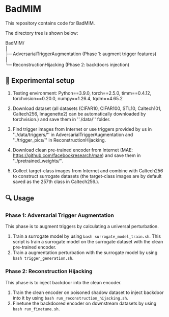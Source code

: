 # BadMIM

This repository contains code for BadMIM. 

The directory tree is shown below:

BadMIM/  
│  
├─ AdversarialTriggerAugmentation (Phase 1: augment trigger features)  
│  
└─ ReconstructionHijacking (Phase 2: backdoors injection)  

## 📝 Experimental setup

1. Testing environment: Python==3.9.0, torch==2.5.0, timm==0.4.12, torchvision==0.20.0, numpy==1.26.4, tqdm==4.65.2

2. Download dataset (all datasets (CIFAR10, CIFAR100, STL10, Caltech101, Caltech256, Imagenette2) can be automatically downloaded by torchvision.) and save them in ''./data/'' folder.

3. Find trigger images from Internet or use triggers provided by us in ''./data/triggers/'' in AdversarialTriggerAugmentation and ''./trigger_pics/'' in ReconstructionHijacking.

4. Download clean pre-trained encoder from Internet (MAE: https://github.com/facebookresearch/mae) and save them in ''./pretrained_weights/''.

5. Collect target-class images from Internet and combine with Caltech256 to construct surrogate datasets (the target-class images are by default saved as the 257th class in Caltech256.).

## 🔍 Usage

### Phase 1: Adversarial Trigger Augmentation

This phase is to augment triggers by calculating a universal perturbation. 

  1. Train a surrogate model by using ```bash surrogate_model_train.sh```. This script is train a surrogate model on the surrogate dataset with the clean pre-trained encoder.
  2. Train a augmentation perturbation with the surrogate model by using ```bash trigger_generation.sh```.

### Phase 2: Reconstruction Hijacking

This phase is to inject backdoor into the clean encoder.

  1. Train the clean encoder on poisoned shadow dataset to inject backdoor into it by using ```bash run_reconstruction_hijacking.sh```.
  2. Finetune the backdoored encoder on downstream datasets by using ```bash run_finetune.sh```.
